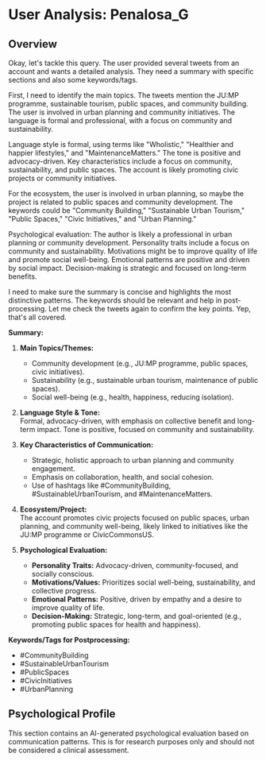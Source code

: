 # User Analysis: Penalosa_G

## Overview

<think>
Okay, let's tackle this query. The user provided several tweets from an account and wants a detailed analysis. They need a summary with specific sections and also some keywords/tags.

First, I need to identify the main topics. The tweets mention the JU:MP programme, sustainable tourism, public spaces, and community building. The user is involved in urban planning and community initiatives. The language is formal and professional, with a focus on community and sustainability.

Language style is formal, using terms like "Wholistic," "Healthier and happier lifestyles," and "MaintenanceMatters." The tone is positive and advocacy-driven. Key characteristics include a focus on community, sustainability, and public spaces. The account is likely promoting civic projects or community initiatives.

For the ecosystem, the user is involved in urban planning, so maybe the project is related to public spaces and community development. The keywords could be "Community Building," "Sustainable Urban Tourism," "Public Spaces," "Civic Initiatives," and "Urban Planning."

Psychological evaluation: The author is likely a professional in urban planning or community development. Personality traits include a focus on community and sustainability. Motivations might be to improve quality of life and promote social well-being. Emotional patterns are positive and driven by social impact. Decision-making is strategic and focused on long-term benefits.

I need to make sure the summary is concise and highlights the most distinctive patterns. The keywords should be relevant and help in post-processing. Let me check the tweets again to confirm the key points. Yep, that's all covered.
</think>

**Summary:**  
1. **Main Topics/Themes:**  
   - Community development (e.g., JU:MP programme, public spaces, civic initiatives).  
   - Sustainability (e.g., sustainable urban tourism, maintenance of public spaces).  
   - Social well-being (e.g., health, happiness, reducing isolation).  

2. **Language Style & Tone:**  
   Formal, advocacy-driven, with emphasis on collective benefit and long-term impact. Tone is positive, focused on community and sustainability.  

3. **Key Characteristics of Communication:**  
   - Strategic, holistic approach to urban planning and community engagement.  
   - Emphasis on collaboration, health, and social cohesion.  
   - Use of hashtags like #CommunityBuilding, #SustainableUrbanTourism, and #MaintenanceMatters.  

4. **Ecosystem/Project:**  
   The account promotes civic projects focused on public spaces, urban planning, and community well-being, likely linked to initiatives like the JU:MP programme or CivicCommonsUS.  

5. **Psychological Evaluation:**  
   - **Personality Traits:** Advocacy-driven, community-focused, and socially conscious.  
   - **Motivations/Values:** Prioritizes social well-being, sustainability, and collective progress.  
   - **Emotional Patterns:** Positive, driven by empathy and a desire to improve quality of life.  
   - **Decision-Making:** Strategic, long-term, and goal-oriented (e.g., promoting public spaces for health and happiness).  

**Keywords/Tags for Postprocessing:**  
- #CommunityBuilding  
- #SustainableUrbanTourism  
- #PublicSpaces  
- #CivicInitiatives  
- #UrbanPlanning

## Psychological Profile

This section contains an AI-generated psychological evaluation based on communication patterns. This is for research purposes only and should not be considered a clinical assessment.